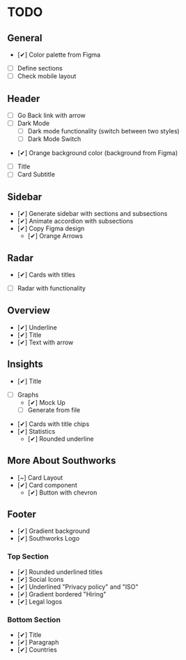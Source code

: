 # TODO

## General

-   [✔] Color palette from Figma
-   [ ] Define sections
-   [ ] Check mobile layout

## Header

-   [ ] Go Back link with arrow
-   [ ] Dark Mode
    -   [ ] Dark mode functionality (switch between two styles)
    -   [ ] Dark Mode Switch
-   [✔] Orange background color (background from Figma)
-   [ ] Title
-   [ ] Card Subtitle

## Sidebar

-   [✔] Generate sidebar with sections and subsections
-   [✔] Animate accordion with subsections
-   [✔] Copy Figma design
    -   [✔] Orange Arrows

## Radar

-   [✔] Cards with titles
-   [ ] Radar with functionality

## Overview

-   [✔] Underline
-   [✔] Title
-   [✔] Text with arrow

## Insights

-   [✔] Title
-   [ ] Graphs
    -   [✔] Mock Up
    -   [ ] Generate from file
-   [✔] Cards with title chips
-   [✔] Statistics
    -   [✔] Rounded underline

## More About Southworks

-   [~] Card Layout
-   [✔] Card component
    -   [✔] Button with chevron

## Footer

-   [✔] Gradient background
-   [✔] Southworks Logo

### Top Section

-   [✔] Rounded underlined titles
-   [✔] Social Icons
-   [✔] Underlined "Privacy policy" and "ISO"
-   [✔] Gradient bordered "Hiring"
-   [✔] Legal logos

### Bottom Section

-   [✔] Title
-   [✔] Paragraph
-   [✔] Countries
